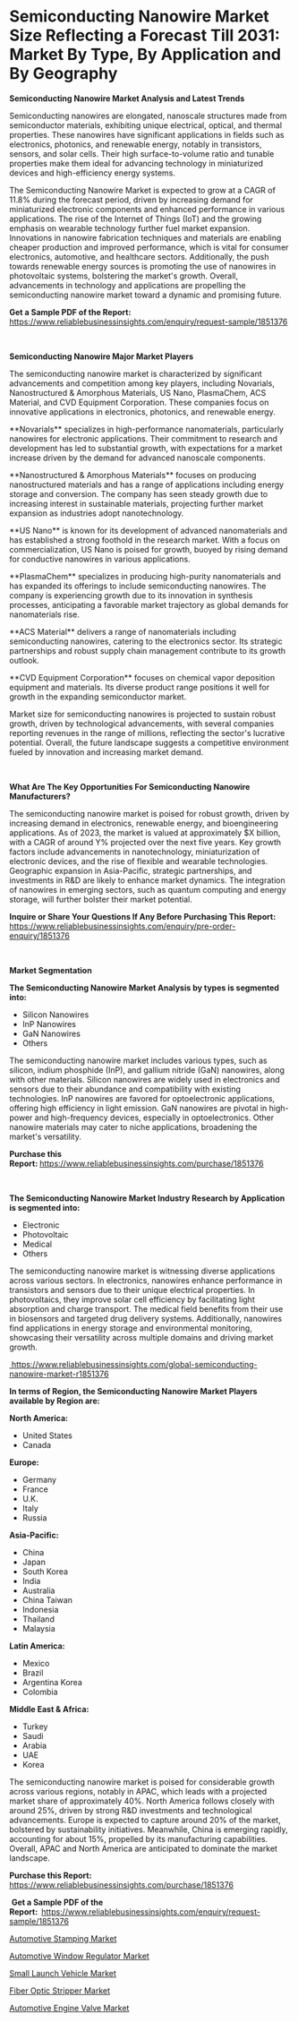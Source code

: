 <p><h1>Semiconducting Nanowire Market Size Reflecting a Forecast Till 2031: Market By Type, By Application and By Geography</h1></p><p><strong>Semiconducting Nanowire Market Analysis and Latest Trends</strong></p>
<p><p>Semiconducting nanowires are elongated, nanoscale structures made from semiconductor materials, exhibiting unique electrical, optical, and thermal properties. These nanowires have significant applications in fields such as electronics, photonics, and renewable energy, notably in transistors, sensors, and solar cells. Their high surface-to-volume ratio and tunable properties make them ideal for advancing technology in miniaturized devices and high-efficiency energy systems.</p><p>The Semiconducting Nanowire Market is expected to grow at a CAGR of 11.8% during the forecast period, driven by increasing demand for miniaturized electronic components and enhanced performance in various applications. The rise of the Internet of Things (IoT) and the growing emphasis on wearable technology further fuel market expansion. Innovations in nanowire fabrication techniques and materials are enabling cheaper production and improved performance, which is vital for consumer electronics, automotive, and healthcare sectors. Additionally, the push towards renewable energy sources is promoting the use of nanowires in photovoltaic systems, bolstering the market's growth. Overall, advancements in technology and applications are propelling the semiconducting nanowire market toward a dynamic and promising future.</p></p>
<p><strong>Get a Sample PDF of the Report:&nbsp;</strong> <a href="https://www.reliablebusinessinsights.com/enquiry/request-sample/1851376?utm_campaign=1726&utm_medium=2&utm_source=Github&utm_content=ia&utm_term=18102024&utm_id=semiconducting-nanowire">https://www.reliablebusinessinsights.com/enquiry/request-sample/1851376</a></p>
<p>&nbsp;</p>
<p><strong>Semiconducting Nanowire Major Market Players</strong></p>
<p><p>The semiconducting nanowire market is characterized by significant advancements and competition among key players, including Novarials, Nanostructured & Amorphous Materials, US Nano, PlasmaChem, ACS Material, and CVD Equipment Corporation. These companies focus on innovative applications in electronics, photonics, and renewable energy.</p><p>**Novarials** specializes in high-performance nanomaterials, particularly nanowires for electronic applications. Their commitment to research and development has led to substantial growth, with expectations for a market increase driven by the demand for advanced nanoscale components.</p><p>**Nanostructured & Amorphous Materials** focuses on producing nanostructured materials and has a range of applications including energy storage and conversion. The company has seen steady growth due to increasing interest in sustainable materials, projecting further market expansion as industries adopt nanotechnology.</p><p>**US Nano** is known for its development of advanced nanomaterials and has established a strong foothold in the research market. With a focus on commercialization, US Nano is poised for growth, buoyed by rising demand for conductive nanowires in various applications.</p><p>**PlasmaChem** specializes in producing high-purity nanomaterials and has expanded its offerings to include semiconducting nanowires. The company is experiencing growth due to its innovation in synthesis processes, anticipating a favorable market trajectory as global demands for nanomaterials rise.</p><p>**ACS Material** delivers a range of nanomaterials including semiconducting nanowires, catering to the electronics sector. Its strategic partnerships and robust supply chain management contribute to its growth outlook.</p><p>**CVD Equipment Corporation** focuses on chemical vapor deposition equipment and materials. Its diverse product range positions it well for growth in the expanding semiconductor market.</p><p>Market size for semiconducting nanowires is projected to sustain robust growth, driven by technological advancements, with several companies reporting revenues in the range of millions, reflecting the sector's lucrative potential. Overall, the future landscape suggests a competitive environment fueled by innovation and increasing market demand.</p></p>
<p>&nbsp;</p>
<p><strong>What Are The Key Opportunities For Semiconducting Nanowire Manufacturers?</strong></p>
<p><p>The semiconducting nanowire market is poised for robust growth, driven by increasing demand in electronics, renewable energy, and bioengineering applications. As of 2023, the market is valued at approximately $X billion, with a CAGR of around Y% projected over the next five years. Key growth factors include advancements in nanotechnology, miniaturization of electronic devices, and the rise of flexible and wearable technologies. Geographic expansion in Asia-Pacific, strategic partnerships, and investments in R&D are likely to enhance market dynamics. The integration of nanowires in emerging sectors, such as quantum computing and energy storage, will further bolster their market potential.</p></p>
<p><strong>Inquire or Share Your Questions If Any Before Purchasing This Report:</strong> <a href="https://www.reliablebusinessinsights.com/enquiry/pre-order-enquiry/1851376?utm_campaign=1726&utm_medium=2&utm_source=Github&utm_content=ia&utm_term=18102024&utm_id=semiconducting-nanowire">https://www.reliablebusinessinsights.com/enquiry/pre-order-enquiry/1851376</a></p>
<p>&nbsp;</p>
<p><strong>Market Segmentation</strong></p>
<p><strong>The Semiconducting Nanowire Market Analysis by types is segmented into:</strong></p>
<p><ul><li>Silicon Nanowires</li><li>InP Nanowires</li><li>GaN Nanowires</li><li>Others</li></ul></p>
<p><p>The semiconducting nanowire market includes various types, such as silicon, indium phosphide (InP), and gallium nitride (GaN) nanowires, along with other materials. Silicon nanowires are widely used in electronics and sensors due to their abundance and compatibility with existing technologies. InP nanowires are favored for optoelectronic applications, offering high efficiency in light emission. GaN nanowires are pivotal in high-power and high-frequency devices, especially in optoelectronics. Other nanowire materials may cater to niche applications, broadening the market's versatility.</p></p>
<p><strong>Purchase this Report:&nbsp;</strong><a href="https://www.reliablebusinessinsights.com/purchase/1851376?utm_campaign=1726&utm_medium=2&utm_source=Github&utm_content=ia&utm_term=18102024&utm_id=semiconducting-nanowire">https://www.reliablebusinessinsights.com/purchase/1851376</a></p>
<p>&nbsp;</p>
<p><strong>The Semiconducting Nanowire Market Industry Research by Application is segmented into:</strong></p>
<p><ul><li>Electronic</li><li>Photovoltaic</li><li>Medical</li><li>Others</li></ul></p>
<p><p>The semiconducting nanowire market is witnessing diverse applications across various sectors. In electronics, nanowires enhance performance in transistors and sensors due to their unique electrical properties. In photovoltaics, they improve solar cell efficiency by facilitating light absorption and charge transport. The medical field benefits from their use in biosensors and targeted drug delivery systems. Additionally, nanowires find applications in energy storage and environmental monitoring, showcasing their versatility across multiple domains and driving market growth.</p></p>
<p><a href="https://www.reliablebusinessinsights.com/global-semiconducting-nanowire-market-r1851376?utm_campaign=1726&utm_medium=2&utm_source=Github&utm_content=ia&utm_term=18102024&utm_id=semiconducting-nanowire">&nbsp;https://www.reliablebusinessinsights.com/global-semiconducting-nanowire-market-r1851376</a></p>
<p><strong>In terms of Region, the Semiconducting Nanowire Market Players available by Region are:</strong></p>
<p>
    <p> <strong> North America: </strong>
        <ul>
            <li>United States</li>
            <li>Canada</li>
        </ul>
        </p> 
    <p> <strong> Europe: </strong>
        <ul>
            <li>Germany</li>
            <li>France</li>
            <li>U.K.</li>
            <li>Italy</li>
            <li>Russia</li>
        </ul>
        </p> 
    <p> <strong> Asia-Pacific: </strong>
        <ul>
            <li>China</li>
            <li>Japan</li>
            <li>South Korea</li>
            <li>India</li>
            <li>Australia</li>
            <li>China Taiwan</li>
            <li>Indonesia</li>
            <li>Thailand</li>
            <li>Malaysia</li>
        </ul>
        </p> 
    <p> <strong> Latin America: </strong>
        <ul>
            <li>Mexico</li>
            <li>Brazil</li>
            <li>Argentina Korea</li>
            <li>Colombia</li>
        </ul>
        </p> 
    <p> <strong> Middle East & Africa: </strong>
        <ul>
            <li>Turkey</li>
            <li>Saudi</li>
            <li>Arabia</li>
            <li>UAE</li>
            <li>Korea</li>
        </ul>
    </p>
    </p>
<p><p>The semiconducting nanowire market is poised for considerable growth across various regions, notably in APAC, which leads with a projected market share of approximately 40%. North America follows closely with around 25%, driven by strong R&D investments and technological advancements. Europe is expected to capture around 20% of the market, bolstered by sustainability initiatives. Meanwhile, China is emerging rapidly, accounting for about 15%, propelled by its manufacturing capabilities. Overall, APAC and North America are anticipated to dominate the market landscape.</p></p>
<p><strong>Purchase this Report: </strong><a href="https://www.reliablebusinessinsights.com/purchase/1851376?utm_campaign=1726&utm_medium=2&utm_source=Github&utm_content=ia&utm_term=18102024&utm_id=semiconducting-nanowire">https://www.reliablebusinessinsights.com/purchase/1851376</a></p>
<p>&nbsp;<strong>Get a Sample PDF of the Report:&nbsp;&nbsp;</strong><a href="https://www.reliablebusinessinsights.com/enquiry/request-sample/1851376?utm_campaign=1726&utm_medium=2&utm_source=Github&utm_content=ia&utm_term=18102024&utm_id=semiconducting-nanowire">https://www.reliablebusinessinsights.com/enquiry/request-sample/1851376</a></p>
<p><strong></strong></p>
<p><p><a href="https://www.linkedin.com/pulse/exploring-automotive-stamping-market-dynamics-revenue-analysis-5poyf?utm_campaign=1726&utm_medium=2&utm_source=Github&utm_content=ia&utm_term=18102024&utm_id=semiconducting-nanowire">Automotive Stamping Market</a></p><p><a href="https://www.linkedin.com/pulse/automotive-window-regulator-market-revolution-2024-2031-trends-9ajmf?utm_campaign=1726&utm_medium=2&utm_source=Github&utm_content=ia&utm_term=18102024&utm_id=semiconducting-nanowire">Automotive Window Regulator Market</a></p><p><a href="https://www.linkedin.com/pulse/global-small-launch-vehicle-market-landscape-future-trends-strategic-aciyf?utm_campaign=1726&utm_medium=2&utm_source=Github&utm_content=ia&utm_term=18102024&utm_id=semiconducting-nanowire">Small Launch Vehicle Market</a></p><p><a href="https://www.linkedin.com/pulse/fiber-optic-stripper-momentum-charting-58-cagr-path-2024-2031-ilbme?utm_campaign=1726&utm_medium=2&utm_source=Github&utm_content=ia&utm_term=18102024&utm_id=semiconducting-nanowire">Fiber Optic Stripper Market</a></p><p><a href="https://www.linkedin.com/pulse/automotive-engine-valve-market-global-insights-sales-trends-ilrif?utm_campaign=1726&utm_medium=2&utm_source=Github&utm_content=ia&utm_term=18102024&utm_id=semiconducting-nanowire">Automotive Engine Valve Market</a></p></p>